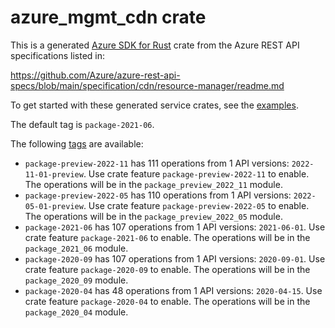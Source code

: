# azure_mgmt_cdn crate

This is a generated [Azure SDK for Rust](https://github.com/Azure/azure-sdk-for-rust) crate from the Azure REST API specifications listed in:

https://github.com/Azure/azure-rest-api-specs/blob/main/specification/cdn/resource-manager/readme.md

To get started with these generated service crates, see the [examples](https://github.com/Azure/azure-sdk-for-rust/blob/main/services/README.md#examples).

The default tag is `package-2021-06`.

The following [tags](https://github.com/Azure/azure-sdk-for-rust/blob/main/services/tags.md) are available:

- `package-preview-2022-11` has 111 operations from 1 API versions: `2022-11-01-preview`. Use crate feature `package-preview-2022-11` to enable. The operations will be in the `package_preview_2022_11` module.
- `package-preview-2022-05` has 110 operations from 1 API versions: `2022-05-01-preview`. Use crate feature `package-preview-2022-05` to enable. The operations will be in the `package_preview_2022_05` module.
- `package-2021-06` has 107 operations from 1 API versions: `2021-06-01`. Use crate feature `package-2021-06` to enable. The operations will be in the `package_2021_06` module.
- `package-2020-09` has 107 operations from 1 API versions: `2020-09-01`. Use crate feature `package-2020-09` to enable. The operations will be in the `package_2020_09` module.
- `package-2020-04` has 48 operations from 1 API versions: `2020-04-15`. Use crate feature `package-2020-04` to enable. The operations will be in the `package_2020_04` module.